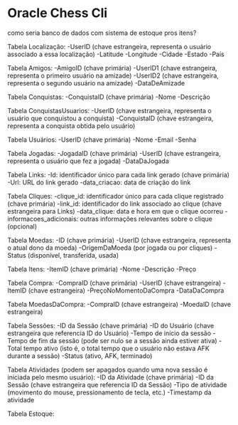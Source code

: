 # Oracle Chess Cli

como seria banco de dados com sistema de estoque pros itens?

Tabela Localização:
-UserID (chave estrangeira, representa o usuário associado a essa localização)
-Latitude
-Longitude
-Cidade
-Estado
-País

Tabela Amigos:
-AmigoID (chave primária)
-UserID1 (chave estrangeira, representa o primeiro usuário na amizade)
-UserID2 (chave estrangeira, representa o segundo usuário na amizade)
-DataDeAmizade

Tabela Conquistas:
-ConquistaID (chave primária)
-Nome
-Descrição

Tabela ConquistasUsuarios:
-UserID (chave estrangeira, representa o usuário que conquistou a conquista)
-ConquistaID (chave estrangeira, representa a conquista obtida pelo usuário)

Tabela Usuários:
-UserID (chave primária)
-Nome
-Email
-Senha

Tabela Jogadas:
-JogadaID (chave primária)
-UserID (chave estrangeira, representa o usuário que fez a jogada)
-DataDaJogada

Tabela Links:
-Id: identificador único para cada link gerado (chave primária)
-Url: URL do link gerado
-data_criacao: data de criação do link

Tabela Cliques:
-clique_id: identificador único para cada clique registrado (chave primária)
-link_id: identificador do link associado ao clique (chave estrangeira para Links)
-data_clique: data e hora em que o clique ocorreu
-informacoes_adicionais: outras informações relevantes sobre o clique (opcional)

Tabela Moedas:
-ID (chave primária)
-UserID (chave estrangeira, representa o atual dono da moeda)
-OrigemDaMoeda (por jogada ou por cliques)
-Status (disponível, transferida, usada)

Tabela Itens:
-ItemID (chave primária)
-Nome
-Descrição
-Preço

Tabela Compra:
-CompraID (chave primária)
-UserID (chave estrangeira)
-ItemID (chave estrangeira)
-PreçoNoMomentoDaCompra
-DataDaCompra

Tabela MoedasDaCompra:
-CompraID (chave estrangeira)
-MoedaID (chave estrangeira)

Tabela Sessões:
-ID da Sessão (chave primária)
-ID do Usuário (chave estrangeira que referencia ID do Usuário)
-Tempo de início da sessão
-Tempo de fim da sessão (pode ser nulo se a sessão ainda estiver ativa)
-Total tempo ativo (isto é, o total tempo que o usuário não estava AFK durante a sessão)
-Status (ativo, AFK, terminado)

Tabela Atividades (podem ser apagados quando uma nova sessão é iniciada pelo mesmo usuário):
-ID da Atividade (chave primária)
-ID da Sessão (chave estrangeira que referencia ID da Sessão)
-Tipo de atividade (movimento do mouse, pressionamento de tecla, etc.)
-Timestamp da atividade

Tabela Estoque:
